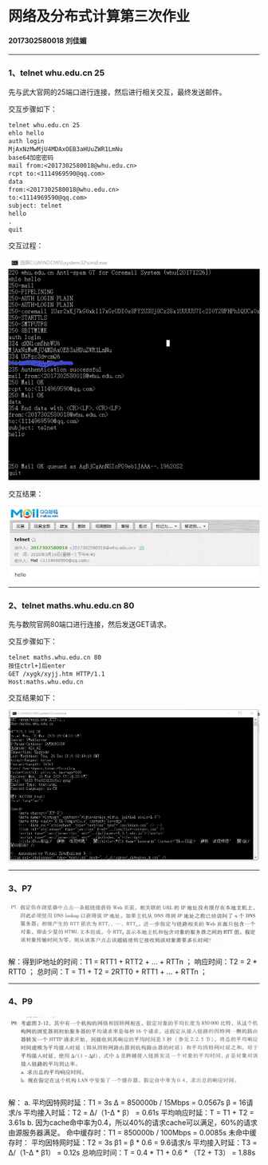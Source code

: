 # 网络及分布式计算第三次作业

#### 2017302580018  刘佳媚

---

### 1、telnet whu.edu.cn 25

先与武大官网的25端口进行连接，然后进行相关交互，最终发送邮件。

交互步骤如下：

```
telnet whu.edu.cn 25
ehlo hello
auth login
MjAxNzMwMjU4MDAxOEB3aHUuZWR1LmNu
base64加密密码
mail from:<2017302580018@whu.edu.cn>
rcpt to:<1114969590@qq.com>
data
from:<2017302580018@whu.edu.cn>
to:<1114969590@qq.com>
subject: telnet
hello
.
quit
```

交互过程：

![image](images/telnet25.png)

交互结果：

![image](images/result.png)



------

### 2、telnet maths.whu.edu.cn 80

先与数院官网80端口进行连接，然后发送GET请求。

交互步骤如下：

```
telnet maths.whu.edu.cn 80
按住ctrl+]后enter
GET /xygk/xyjj.htm HTTP/1.1
Host:maths.whu.edu.cn
```

交互结果如下：

![image](images/telnet80.png)



------

### 3、P7

##### ![image](images/P7.png)

解：得到IP地址的时间：T1 = RTT1 + RTT2 + … + RTTn ；
    响应时间：T2 = 2 * RTT0 ；
    总时间：T = T1 + T2 = 2RTT0 + RTT1 + … + RTTn ；

------

### 4、P9

##### ![image](images/P9.png)

解：
    a.
         平均因特网时延：T1 = 3s
         Δ = 850000b / 15Mbps = 0.0567s
         β = 16请求/s
         平均接入时延：T2 = Δ/（1-Δ * β） = 0.61s
         平均响应时延：T = T1 + T2 = 3.61s
   b.
          因为cache命中率为0.4，所以40%的请求cache可以满足，60%的请求由源服务器满足。
          命中缓存时：T1 = 850000b / 100Mbps = 0.0085s
          未命中缓存时：
                 平均因特网时延：T2 = 3s
                  β1 = β * 0.6 = 9.6请求/s
                  平均接入时延：T3 = Δ/（1-Δ * β1） = 0.12s
          总响应时间：T = 0.4 * T1 + 0.6 * （T2 + T3） = 1.88s




